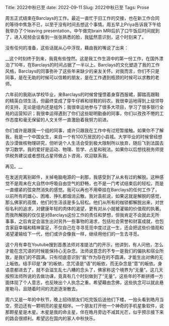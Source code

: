 Title: 2022中秋已至
date: 2022-09-11
Slug: 2022中秋已至
Tags: Prose


周五正式结束在Barclays的工作。最近一直忙于旧工作的交接，也在新工作合同的等待中焦急不已，以至于没有时间去想这个事情。周五早上Priya告诉我下午给我举办了个leaving presentation，中午做完brain MRI后扒了口午饭后时间就到了，进入视频会议看到一张张熟悉的脸，我猛然意识到，这个时刻来了。

没有任何的准备，这些话就从心中浮现，藉由我的嘴说了出来：

__这个时刻终于到来，我竟有些惶然。这是我工作生涯中的第一份工作，在国外漂泊了10年，在Barclays的时间占据了一半以上。Barclays的文化塑造了我的工作风格，Barclays的同事弥补了这些年来缺少的亲友关怀。对我而言，你们不只是同事，是在无助的时候可以信赖的朋友，是在工作遇到瓶颈的时候可以求教的老师。

六年前的我刚从学校毕业，来Barclays的时候曾憧憬着身穿西服裙，脚踏高跟鞋的精英白领生活，但最终变成了穿牛仔裤和球鞋的码农。我很幸运地得到上级领导的支持，无论是组内还是组外；我很幸运地参与了很多大项目，学习了很多银行全局的运营知识；我很幸运得遇到了你们这些聪明勤奋的同事，你们以孜孜不倦的工作态度和毫无保留的人文关怀一直激励着我努力前进。

你们或许是跟我一个组的同事，或许只跟我在工作中有过短暂接触。如果你不了解我，我是一个中国女生，来自一个有100万居民的小县城。大学毕业的时候曾经想去沙漠做核物理研究，但听说个人生活会受到极大限制所以放弃，随后飞到法国去学习数学。我的爱好是运动、物理、哲学、占星和税法。如果你以后想找税务师提供税务建议或者想找占星师做占卜咨询，欢迎联系我。

再见。__



在发送完离别邮件，关掉电脑电源的一刹那，我感受到了从未有过的解脱。这种感觉不是周末在大自然中呼吸自由空气的舒畅，也不是一门考试结束后的轻松，而是一直绷紧的弦突然消失的感觉。我可以再也不用牵挂在Barclays的任何工作了，以前所有的雄心、困难、挣扎都烟消云散。我对袁航说，如果这就是解脱的感觉，那么佛家的高僧，他们的生活该是多么轻松。他们从所有的枷锁都解脱出来，对世俗名利的追求，对健康年轻的肉体的渴望，更有对从小就被灌输的价值观的执著。而我所解脱的仅仅是对Barclays这份工作的责任和梦想，但我肯定不会就此无所事事，之后肯定会滋生出对另外一些事物的渴求，包括社会荣誉和财富成就，也包含家庭幸福和精神富足，不仅自己在寻寻觅觅中度过这一生，还会把这些价值观和渴望灌输给下一代，他们或许会像我一样，继续用他们的一生去寻觅。



这个月有幸在Youtube搜到首愚法师对准提法门的开示，他讲到，有人问他，怎么才能在念咒语的时候能保持心无杂念。法师说意念的不专一是我们的偏执和宿业所致，是我们的不圆满。只有彻底意识到“我”作为存在的不圆满，才能生出对佛的无上皈依。结手印是“身”的皈依，念咒语是“语”的皈依，而无杂念是“意”的皈依。身语意都进去了，就不会滋生乱七八糟的念头了，佛家称这个境界为“无量”。这几天按照法师所说的去做功课，竟真有几个时刻做到了“无量”。这些年的不断拼搏一方面体现了个人意志，也反映出个人执念之重。希望藉由念佛，这些执念可以就此悬崖勒马，且随着时间的流逝逐渐散去。



周六又是一年的中秋节，晚上招待朋友们吃完饭后送他们下楼，一抬头看到皓月当空，旁边还有一颗明亮的星星相伴。一个朋友打开他一个神奇的手机星象软件，说那颗星星是木星。木星是我的命主星，伴在皓月旁边不减其光芒，似乎预示接下来的路会很顺利。希望远在国内的家人中秋快乐。

